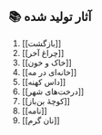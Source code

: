 ## 📚 آثار تولید شده

1. [[بازگشت]]
2. [[چراغ آخر]]
3. [[خاک و خون]]
4. [[خانه‌ای در مه]]
5. [[داس کهنه]]
6. [[درخت‌های شهر]]
7. [[کوچهٔ بن‌باز]]
8. [[نامه]]
9. [[نان گرم]]